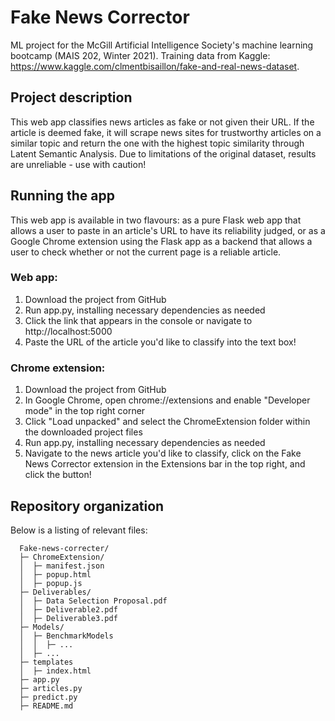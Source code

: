 # Fake News Corrector
ML project for the McGill Artificial Intelligence Society's machine 
learning bootcamp (MAIS 202, Winter 2021). Training data from Kaggle:
https://www.kaggle.com/clmentbisaillon/fake-and-real-news-dataset.

## Project description
This web app classifies news articles as fake or not given their URL. 
If the article is deemed fake, it will scrape news sites for trustworthy 
articles on a similar topic and return the one with the highest topic similarity 
through Latent Semantic Analysis. Due to limitations of the original 
dataset, results are unreliable - use with caution!

## Running the app 
This web app is available in two flavours: as a pure Flask web app that
allows a user to paste in an article's URL to have its reliability judged,
or as a Google Chrome extension using the Flask app as a backend that allows a user to check whether or not 
the current page is a reliable article.

### Web app:
1. Download the project from GitHub
2. Run app.py, installing necessary dependencies as needed
3. Click the link that appears in the console or navigate to http://localhost:5000
4. Paste the URL of the article you'd like to classify into the text box!

### Chrome extension:
1. Download the project from GitHub
2. In Google Chrome, open chrome://extensions and enable "Developer mode" in the 
   top right corner    
3. Click "Load unpacked" and select the ChromeExtension folder within the downloaded project  files
4. Run app.py, installing necessary dependencies as needed
5. Navigate to the news article you'd like to classify, click on the Fake News 
   Corrector extension in the Extensions bar in the top right, and click the button!
   
## Repository organization
Below is a listing of relevant files:

      Fake-news-correcter/   
      ├─ ChromeExtension/  
      │  ├─ manifest.json  
      │  ├─ popup.html  
      │  ├─ popup.js  
      ├─ Deliverables/  
      │  ├─ Data Selection Proposal.pdf  
      │  ├─ Deliverable2.pdf  
      │  ├─ Deliverable3.pdf  
      ├─ Models/  
      │  ├─ BenchmarkModels
      │  │  ├─ ...
      │  ├─ ...
      ├─ templates  
      │  ├─ index.html  
      ├─ app.py  
      ├─ articles.py
      ├─ predict.py
      ├─ README.md  


